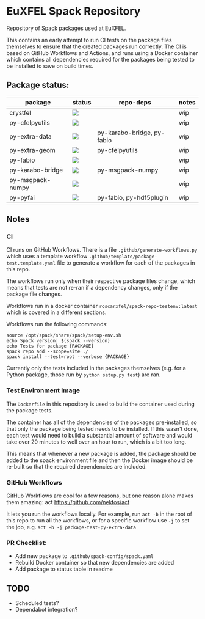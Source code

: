 #  EuXFEL Spack Repository

Repository of Spack packages used at EuXFEL.

This contains an early attempt to run CI tests on the package files themselves
to ensure that the created packages run correctly. The CI is based on GitHub
Workflows and Actions, and runs using a Docker container which contains all
dependencies required for the packages being tested to be installed to save on
build times.

## Package status:

| package          | status                                                                                                                  | repo-deps                  | notes |
|------------------|-------------------------------------------------------------------------------------------------------------------------|----------------------------|-------|
| crystfel         | ![](https://github.com/robertrosca/spack-repo/workflows/.github/workflows/package-test.crystfel.yaml/badge.svg)         |                            | wip   |
| py-cfelpyutils   | ![](https://github.com/robertrosca/spack-repo/workflows/.github/workflows/package-test.py-cfelpyutils.yaml/badge.svg)  |                             | wip   |
| py-extra-data    | ![](https://github.com/robertrosca/spack-repo/workflows/.github/workflows/package-test.py-extra-data.yaml/badge.svg)    | py-karabo-bridge, py-fabio | wip   |
| py-extra-geom    | ![](https://github.com/robertrosca/spack-repo/workflows/.github/workflows/package-test.py-extra-geom.yaml/badge.svg)    | py-cfelpyutils             | wip   |
| py-fabio         | ![](https://github.com/robertrosca/spack-repo/workflows/.github/workflows/package-test.py-fabio.yaml/badge.svg)         |                            | wip   |
| py-karabo-bridge | ![](https://github.com/robertrosca/spack-repo/workflows/.github/workflows/package-test.py-karabo-bridge.yaml/badge.svg) | py-msgpack-numpy           | wip   |
| py-msgpack-numpy | ![](https://github.com/robertrosca/spack-repo/workflows/.github/workflows/package-test.py-msgpack-numpy.yaml/badge.svg) |                            | wip   |
| py-pyfai         | ![](https://github.com/robertrosca/spack-repo/workflows/.github/workflows/package-test.py-pyfai.yaml/badge.svg)         | py-fabio, py-hdf5plugin    | wip   |

## Notes

### CI

CI runs on GitHub Workflows. There is a file `.github/generate-workflows.py`
which uses a template workflow `.github/template/package-test.template.yaml`
file to generate a workflow for each of the packages in this repo.

The workflows run only when their respective package files change, which means
that tests are not re-ran if a dependency changes, only if the package file
changes.

Workflows run in a docker container `roscarxfel/spack-repo-testenv:latest` which
is covered in a different sections.

Workflows run the following commands:

```
source /opt/spack/share/spack/setup-env.sh
echo Spack version: $(spack --version)
echo Tests for package {PACKAGE}
spack repo add --scope=site ./
spack install --test=root --verbose {PACKAGE}
```
Currently only the tests included in the packages themselves (e.g. for a
Python package, those run by `python setup.py test`) are ran.

### Test Environment Image

The `Dockerfile` in this repository is used to build the container used during
the package tests.

The container has all of the dependencies of the packages pre-installed, so that
only the package being tested needs to be installed. If this wasn't done, each
test would need to build a substantial amount of software and would take over 20
minutes to well over an hour to run, which is a bit too long.

This means that whenever a new package is added, the package should be added to
the spack environment file and then the Docker image should be re-built so that
the required dependencies are included.

### GitHub Workflows

GitHub Workflows are cool for a few reasons, but one reason alone makes them
amazing: act https://github.com/nektos/act

It lets you run the workflows locally. For example, run `act -b` in the root of
this repo to run all the workflows, or for a specific workflow use `-j` to set
the job, e.g. `act -b -j package-test-py-extra-data`

### PR Checklist:

- Add new package to `.github/spack-config/spack.yaml`
- Rebuild Docker container so that new dependencies are added
- Add package to status table in readme

## TODO

- Scheduled tests?
- Dependabot integration?
